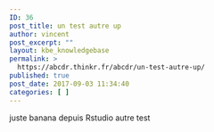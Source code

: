 ```yaml
---
ID: 36
post_title: un test autre up
author: vincent
post_excerpt: ""
layout: kbe_knowledgebase
permalink: >
  https://abcdr.thinkr.fr/abcdr/un-test-autre-up/
published: true
post_date: 2017-09-03 11:34:40
categories: [ ]
---
```

juste banana depuis Rstudio
autre test